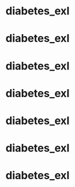 # diabetes_exl
# diabetes_exl
# diabetes_exl
# diabetes_exl
# diabetes_exl
# diabetes_exl
# diabetes_exl
